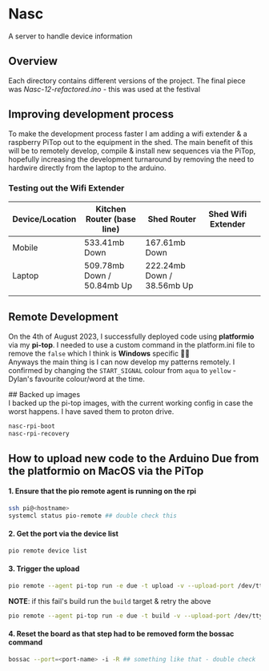 # Nasc
A server to handle device information

## Overview
Each directory contains different versions of the project. The final piece was *Nasc-12-refactored.ino* - this was used at the festival

## Improving development process
To make the development process faster I am adding a wifi extender & a raspberry PiTop out to the equipment in the shed. The main benefit of this will be to remotely develop, compile & install new sequences via the PiTop, hopefully increasing the development turnaround by removing the need to hardwire directly from the laptop to the arduino. 

### Testing out the Wifi Extender
| Device/Location 	| Kitchen Router (base line) 	| Shed Router                	| Shed Wifi Extender 	|   	|
|-----------------	|----------------------------	|----------------------------	|--------------------	|---	|
| Mobile          	| 533.41mb Down              	| 167.61mb Down              	|                    	|   	|
| Laptop          	| 509.78mb Down / 50.84mb Up 	| 222.24mb Down / 38.56mb Up 	|                    	|   	|
|                 	|                            	|                            	|                    	|   	|

## Remote Development
On the 4th of August 2023, I successfully deployed code using **platformio** via my **pi-top**. I needed to use a custom command in the platform.ini file to remove the `false` which I think is **Windows** specific 🤷‍♂️  
Anyways the main thing is I can now develop my patterns remotely. I confirmed by changing the `START_SIGNAL` colour from `aqua` to `yellow` - Dylan's favourite colour/word at the time.  

## Backed up images  
I backed up the pi-top images, with the current working config in case the worst happens. I have saved them to proton drive.  
```bash
nasc-rpi-boot
nasc-rpi-recovery
```

## How to upload new code to the Arduino Due from the platformio on MacOS via the PiTop
#### 1. Ensure that the pio remote agent is running on the rpi
```bash
ssh pi@<hostname>  
systemcl status pio-remote ## double check this
```

#### 2. Get the port via the device list
```bash
pio remote device list
```

#### 3. Trigger the upload 
```bash 
pio remote --agent pi-top run -e due -t upload -v --upload-port /dev/ttyACM1 # port retrieved in step 2
```
**NOTE**: if this fail's build run the `build` target & retry the above
```bash
pio remote --agent pi-top run -e due -t build -v --upload-port /dev/ttyACM1
```

#### 4. Reset the board as that step had to be removed form the bossac command
```bash
bossac --port=<port-name> -i -R ## something like that - double check
```